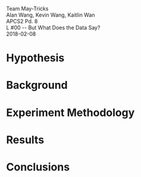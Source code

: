 Team May-Tricks                            
Alan Wang, Kevin Wang, Kaitlin Wan                        
APCS2 Pd. 8                                                    
L #00 -- But What Does the Data Say?                                                  
2018-02-08                                                 

# Hypothesis
# Background
# Experiment Methodology
# Results
# Conclusions


